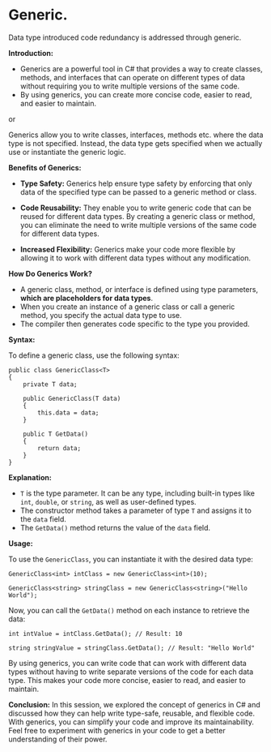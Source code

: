 # Generic. 

Data type introduced code redundancy is addressed through generic.

**Introduction:**

- Generics are a powerful tool in C# that provides a way to create classes, methods, and interfaces that can operate on different types of data without requiring you to write multiple versions of the same code.
- By using generics, you can create more concise code, easier to read, and easier to maintain.

or 

Generics allow you to write classes, interfaces, methods etc. where the data type is not specified. Instead, the data type gets specified when we actually use or instantiate the generic logic.

**Benefits of Generics:**

- **Type Safety:** Generics help ensure type safety by enforcing that only data of the specified type can be passed to a generic method or class.

- **Code Reusability:** They enable you to write generic code that can be reused for different data types. By creating a generic class or method, you can eliminate the need to write multiple versions of the same code for different data types.

- **Increased Flexibility:** Generics make your code more flexible by allowing it to work with different data types without any modification.

**How Do Generics Work?**

- A generic class, method, or interface is defined using type parameters, **which are placeholders for data types**.
- When you create an instance of a generic class or call a generic method, you specify the actual data type to use.
- The compiler then generates code specific to the type you provided.

**Syntax:**

To define a generic class, use the following syntax:

```
public class GenericClass<T>
{
    private T data;

    public GenericClass(T data)
    {
        this.data = data;
    }

    public T GetData()
    {
        return data;
    }
}
```

**Explanation:**

- `T` is the type parameter. It can be any type, including built-in types like `int`, `double`, or `string`, as well as user-defined types.
- The constructor method takes a parameter of type `T` and assigns it to the `data` field.
- The `GetData()` method returns the value of the `data` field.

**Usage:**

To use the `GenericClass`, you can instantiate it with the desired data type:

```
GenericClass<int> intClass = new GenericClass<int>(10);

GenericClass<string> stringClass = new GenericClass<string>("Hello World");
```

Now, you can call the `GetData()` method on each instance to retrieve the data:

```
int intValue = intClass.GetData(); // Result: 10

string stringValue = stringClass.GetData(); // Result: "Hello World"
```

By using generics, you can write code that can work with different data types without having to write separate versions of the code for each data type. This makes your code more concise, easier to read, and easier to maintain.

**Conclusion:**
In this session, we explored the concept of generics in C# and discussed how they can help write type-safe, reusable, and flexible code. With generics, you can simplify your code and improve its maintainability. Feel free to experiment with generics in your code to get a better understanding of their power.